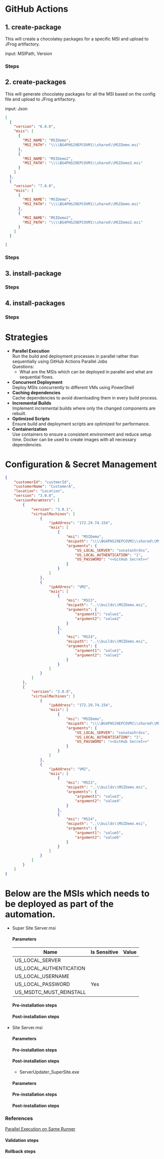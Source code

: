 # GitHub Actions

## 1. create-package
This will create a chocolatey packages for a specific MSI and upload to JFrog artifactory.

input: MSIPath, Version
### Steps

## 2. create-packages
This will generate chocolatey packages for all the MSI based on the config file and upload to JFrog artifactory.

input: Json
```json
[
  {
    "version": "6.0.0",
    "msis": [
      {
        "MSI_NAME": "MSIDemo",
        "MSI_PATH": "\\\\BG4PHS29EPCOVM1\\shared\\MSIDemo.msi"
      },
      {
        "MSI_NAME": "MSIDemo2",
        "MSI_PATH": "\\\\BG4PHS29EPCOVM1\\shared\\MSIDemo2.msi"
      }
    ]
  },
  {
    "version": "7.0.0",
    "msis": [
      {
        "MSI_NAME": "MSIDemo",
        "MSI_PATH": "\\\\BG4PHS29EPCOVM1\\shared\\MSIDemo.msi"
      },
      {
        "MSI_NAME": "MSIDemo2",
        "MSI_PATH": "\\\\BG4PHS29EPCOVM1\\shared\\MSIDemo2.msi"
      }
    ]
  }

]
````
### Steps

## 3. install-package
### Steps

## 4. install-packages
### Steps

# Strategies

- **Parallel Execution** \
  Run the build and deployment processes in parallel rather than sequentially using  GitHub Actions Parallel Jobs \
  Questions: 
  - What are the MSIs which can be deployed in parallel and what are sequential flows.
- **Concurrent Deployment** \
  Deploy MSIs concurrently to different VMs using PowerShell
- **Caching dependencies** \
  Cache dependencies to avoid downloading them in every build process.
- **Incremental Builds** \
  Implement incremental builds where only the changed components are rebuilt.
- **Optimized Scripts** \
  Ensure  build and deployment scripts are optimized for performance.
- **Containerization** \
  Use containers to ensure a consistent environment and reduce setup time. Docker can be used to create images with all necessary dependencies.
    

# Configuration & Secret Management

```json
{
    "customerId": "custmerId",
    "customerName": "CustomerA",
    "location": "Location",
    "version": "3.0.0",
    "versionParamters": [
        {
            "version": "3.0.1",
            "virtualMachines": [
                {
                    "ipAddress": "172.29.74.154",
                    "msis": [
                        {
                            "msi": "MSIDemo",
                            "msipath": "\\\\BG4PHS29EPCOVM1\\shared\\MSIDemo.msi",
                            "arguments": {
                                "US_LOCAL_SERVER": "sonatashrdss",
                                "US_LOCAL_AUTHENTICATION": "1",
                                "US_PASSWORD": "<<GitHub Secret>>"
                            }
                        }
                    ]
                },
                {
                    "ipAddress": "VM2",
                    "msis": [
                        {
                            "msi": "MSI3",
                            "msipath": "..\\builds\\MSIDemo.msi",
                            "arguments": {
                                "argument1": "value1",
                                "argument2": "value2"
                            }
                        },
                        {
                            "msi": "MSI4",
                            "msipath": "..\\builds\\MSIDemo.msi",
                            "arguments": {
                                "argument1": "value1",
                                "argument2": "value2"
                            }
                        }
                    ]
                }
            ]
        },
        {
            "version": "3.0.0",
            "virtualMachines": [
                {
                    "ipAddress": "172.29.74.154",
                    "msis": [
                        {
                            "msi": "MSIDemo",
                            "msipath": "\\\\BG4PHS29EPCOVM1\\shared\\MSIDemo.msi",
                            "arguments": {
                                "US_LOCAL_SERVER": "sonatashrdss",
                                "US_LOCAL_AUTHENTICATION": "1",
                                "US_PASSWORD": "<<GitHub Secret>>"
                            }
                        }
                    ]
                },
                {
                    "ipAddress": "VM2",
                    "msis": [
                        {
                            "msi": "MSI3",
                            "msipath": "..\\builds\\MSIDemo.msi",
                            "arguments": {
                                "argument1": "value3",
                                "argument2": "value4"
                            }
                        },
                        {
                            "msi": "MSI4",
                            "msipath": "..\\builds\\MSIDemo.msi",
                            "arguments": {
                                "argument1": "value5",
                                "argument2": "value6"
                            }
                        }
                    ]
                }
            ]
        }
    ]
}
```

# Below are the MSIs which needs to be deployed as part of the automation.

- Super Site Server.msi

  #### Parameters

  | Name                    | Is Sensitive | Value |
  | ----------------------- | ------------ | ----- |
  | US_LOCAL_SERVER         |              |
  | US_LOCAL_AUTHENTICATION |              |
  | US_LOCAL_USERNAME       |              |
  | US_LOCAL_PASSWORD       | Yes          |
  | US_MSDTC_MUST_REINSTALL |              |

  #### Pre-installation steps

  #### Post-installation steps

- Site Server.msi

  #### Parameters

  #### Pre-installation steps

  #### Post-installation steps


  - ServerUpdater_SuperSite.exe

  #### Parameters

  #### Pre-installation steps

  #### Post-installation steps

  
 ### References  
[Parallel Execution on Same Runner](https://github.com/orgs/community/discussions/26769)

  #### Validation steps

  #### Rollback steps
